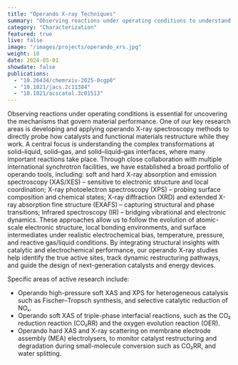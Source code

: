 ```yaml
---
title: "Operando X-ray Techniques"
summary: "Observing reactions under operating conditions to understand how catalysts and functional materials transform during operation."
category: "Characterization"
featured: true
live: false
image: "/images/projects/operando_xrs.jpg"
weight: 10
date: 2024-05-01
showdate: false
publications:
  - "10.26434/chemrxiv-2025-0cgp0"
  - "10.1021/jacs.2c11384"
  - "10.1021/acscatal.3c01513"
---
```


Observing reactions under operating conditions is essential for uncovering the mechanisms that govern material performance. One of our key research areas is developing and applying operando X-ray spectroscopy methods to directly probe how catalysts and functional materials restructure while they work. A central focus is understanding the complex transformations at solid–liquid, solid–gas, and solid–liquid–gas interfaces, where many important reactions take place. Through close collaboration with multiple international synchrotron facilities, we have established a broad portfolio of operando tools, including: soft and hard X-ray absorption and emission spectroscopy (XAS/XES) – sensitive to electronic structure and local coordination;  X-ray photoelectron spectroscopy (XPS) – probing surface composition and chemical states;  X-ray diffraction (XRD) and extended X-ray absorption fine structure (EXAFS) – capturing structural and phase transitions; Infrared spectroscopy (IR) – bridging vibrational and electronic dynamics. These approaches allow us to follow the evolution of atomic-scale electronic structure, local bonding environments, and surface intermediates under realistic electrochemical bias, temperature, pressure, and reactive gas/liquid conditions. By integrating structural insights with catalytic and electrochemical performance, our operando X-ray studies help identify the true active sites, track dynamic restructuring pathways, and guide the design of next-generation catalysts and energy devices.

Specific areas of active research include:

- Operando high-pressure soft XAS and XPS for heterogeneous catalysis such as Fischer–Tropsch synthesis, and selective catalytic reduction of NOₓ.
- Operando soft XAS of triple-phase interfacial reactions, such as the CO₂ reduction reaction (CO₂RR) and the oxygen evolution reaction (OER).
- Operando hard XAS and X-ray scattering on membrane electrode assembly (MEA) electrolysers, to monitor catalyst restructuring and degradation during small-molecule conversion such as CO₂RR, and water splitting.
